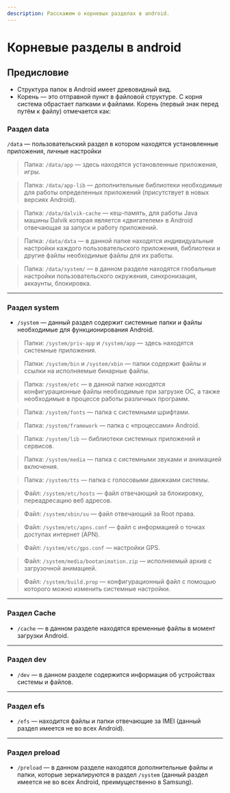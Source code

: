 ```yaml
---
description: Расскажем о корневых разделах в android.
---
```


# Корневые разделы в android

## **Предисловие**

* Структура папок в Android имеет древовидный вид.
* Корень — это отправной пункт в файловой структуре. С корня система обрастает папками и файлами. Корень (первый знак перед путём к файлу) отмечается как:



### **Раздел data**

`/data` — пользовательский раздел в котором находятся установленные приложения, личные настройки

> Папка: `/data/app` — здесь находятся установленные приложения, игры.

> Папка: `/data/app-lib` — дополнительные библиотеки необходимые для работы определенных приложений (присутствует в новых версиях Android).

> Папка: `/data/dalvik-cache` — кеш-память, для работы Java машины Dalvik которая является «двигателем» в Android отвечающая за запуск и работу приложений.

> Папка: `/data/data` — в данной папке находятся индивидуальные настройки каждого пользовательского приложения, библиотеки и другие файлы необходимые файлы для их работы.

> Папка: `/data/system/` — в данном разделе находятся глобальные настройки пользовательского окружения, синхронизация, аккаунты, блокировка.

***

### **Раздел system**

* `/system` — данный раздел содержит системные папки и файлы необходимые для функционирования Android.

> Папки: `/system/priv-app` и `/system/app` — здесь находятся системные приложения.

> Папки: `/system/bin` и `/system/xbin` — папки содержит файлы и ссылки на исполняемые бинарные файлы.

> Папка: `/system/etc` — в данной папке находятся конфигурационные файлы необходимые при загрузке ОС, а также необходимые в процессе работы различных программ.

> Папка: `/system/fonts` — папка с системными шрифтами.

> Папка: `/system/framework` — папка с «процессами» Android.

> Папка: `/system/lib` — библиотеки системных приложений и сервисов.

> Папка: `/system/media` — папка с системными звуками и анимацией включения.

> Папка: `/system/tts` — папка с голосовыми движками системы.

> Файл: `/system/etc/hosts` — файл отвечающий за блокировку, переадресацию веб адресов.

> Файл: `/system/xbin/su` — файл отвечающий за Root права.

> Файл: `/system/etc/apns.conf` — файл с информацией о точках доступах интернет (APN).

> Файл: `/system/etc/gps.conf` — настройки GPS.

> Файл: `/system/media/bootanimation.zip` — исполняемый архив с загрузочной анимацией.

> Файл: `/system/build.prop` — конфигурационный файл с помощью которого можно изменить системные настройки.

***

### **Раздел Cache**

* `/сache` — в данном разделе находятся временные файлы в момент загрузки Android.

***

### **Раздел dev**

* `/dev` — в данном разделе содержится информация об устройствах системы и файлов.

***

### **Раздел efs**

* `/efs` — находится файлы и папки отвечающие за IMEI (данный раздел имеется не во всех Android).

***

### **Раздел preload**

* `/preload` — в данном разделе находятся дополнительные файлы и папки, которые зеркалируются в раздел `/system` (данный раздел имеется не во всех Android, преимущественно в Samsung).
